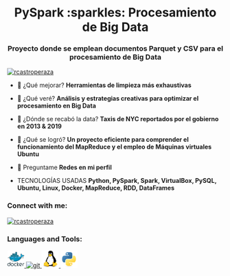 <h1 align="center">PySpark :sparkles: Procesamiento de Big Data</h1>
<h3 align="center">Proyecto donde se emplean documentos Parquet y CSV para el procesamiento de Big Data</h3>

<p align="left"> <a href="https://github.com/ryo-ma/github-profile-trophy"><img src="https://github-profile-trophy.vercel.app/?username=rcastroperaza" alt="rcastroperaza" /></a> </p>

- 🔭 ¿Qué mejorar? **Herramientas de limpieza más exhaustivas**

- 🌱 ¿Qué veré? **Análisis y estrategias creativas para optimizar el procesamiento en Big Data**

- 👯 ¿Dónde se recabó la data? **Taxis de NYC reportados por el gobierno en 2013 & 2019**

- 🤝 ¿Qué se logró? **Un proyecto eficiente para comprender el funcionamiento del MapReduce y el empleo de Máquinas virtuales Ubuntu**

- 💬 Preguntame **Redes en mi perfil**

- TECNOLOGÍAS USADAS **Python, PySpark, Spark, VirtualBox, PySQL, Ubuntu, Linux, Docker, MapReduce, RDD, DataFrames**

<h3 align="left">Connect with me:</h3>
<p align="left">
<a href="https://linkedin.com/in/rcastroperaza" target="blank"><img align="center" src="https://raw.githubusercontent.com/rahuldkjain/github-profile-readme-generator/master/src/images/icons/Social/linked-in-alt.svg" alt="rcastroperaza" height="30" width="40" /></a>
</p>

<h3 align="left">Languages and Tools:</h3>
<p align="left"> <a href="https://www.docker.com/" target="_blank" rel="noreferrer"> <img src="https://raw.githubusercontent.com/devicons/devicon/master/icons/docker/docker-original-wordmark.svg" alt="docker" width="40" height="40"/> </a> <a href="https://git-scm.com/" target="_blank" rel="noreferrer"> <img src="https://www.vectorlogo.zone/logos/git-scm/git-scm-icon.svg" alt="git" width="40" height="40"/> </a> <a href="https://www.linux.org/" target="_blank" rel="noreferrer"> <img src="https://raw.githubusercontent.com/devicons/devicon/master/icons/linux/linux-original.svg" alt="linux" width="40" height="40"/> </a> <a href="https://www.python.org" target="_blank" rel="noreferrer"> <img src="https://raw.githubusercontent.com/devicons/devicon/master/icons/python/python-original.svg" alt="python" width="40" height="40"/> </a> </p>
